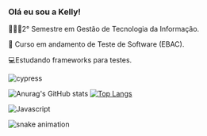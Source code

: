 ### Olá eu sou a Kelly!
👩🏻‍🎓2° Semestre em Gestão de Tecnologia da Informação.

📖 Curso em andamento de Teste de Software (EBAC).

💻Estudando frameworks para testes.

![cypress](https://img.shields.io/badge/Cypress-17202C?style=for-the-badge&logo=cypress&logoColor=white)


![Anurag's GitHub stats](https://github-readme-stats.vercel.app/api?username=Kellyfiocchi&show_icons=true&theme=dark) [![Top Langs](https://github-readme-stats.vercel.app/api/top-langs/?username=Kellyfiocchi&layout=compact)](https://github.com/anuraghazra/github-readme-stats)

![Javascript](https://img.shields.io/badge/JavaScript-323330?style=for-the-badge&logo=javascript&logoColor=F7DF1E)




![snake animation](https://github.com/<Kellyfiocchi>/<Kellyfiocchi>/blob/output/github-contribution-grid-snake2.svg)
